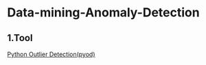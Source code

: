 # Data-mining-Anomaly-Detection
## 1.Tool
[Python Outlier Detection(pyod)](https://github.com/yzhao062/pyod/tree/development)
